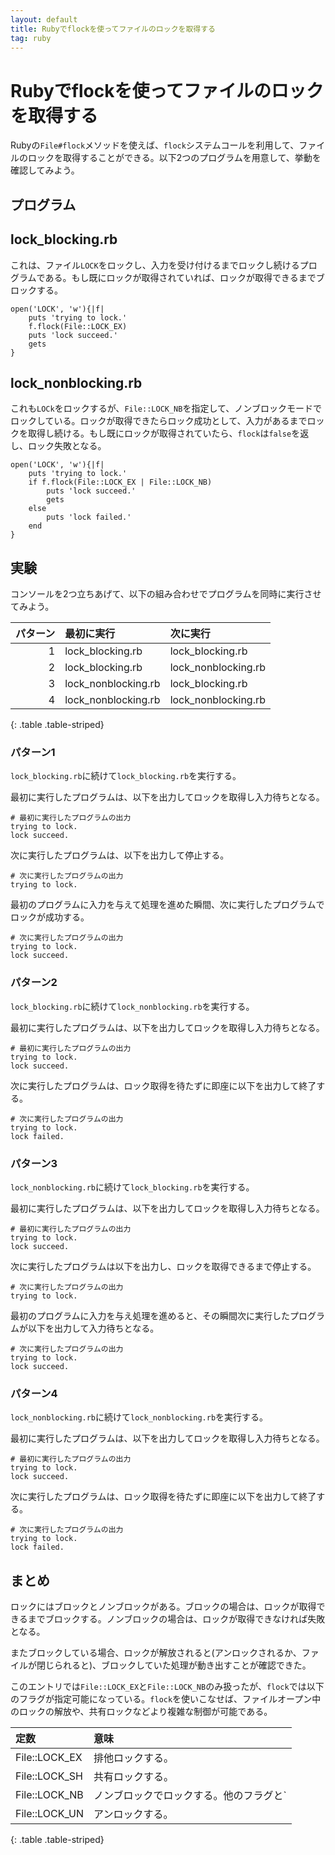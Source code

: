 ```yaml
---
layout: default
title: Rubyでflockを使ってファイルのロックを取得する
tag: ruby
---
```


# Rubyでflockを使ってファイルのロックを取得する

Rubyの`File#flock`メソッドを使えば、`flock`システムコールを利用して、ファイルのロックを取得することができる。以下2つのプログラムを用意して、挙動を確認してみよう。

## プログラム

## lock_blocking.rb

これは、ファイル`LOCK`をロックし、入力を受け付けるまでロックし続けるプログラムである。もし既にロックが取得されていれば、ロックが取得できるまでブロックする。

~~~~
open('LOCK', 'w'){|f|
	puts 'trying to lock.'
	f.flock(File::LOCK_EX)
	puts 'lock succeed.'
	gets
}
~~~~

## lock_nonblocking.rb

これも`LOCk`をロックするが、`File::LOCK_NB`を指定して、ノンブロックモードでロックしている。ロックが取得できたらロック成功として、入力があるまでロックを取得し続ける。もし既にロックが取得されていたら、`flock`は`false`を返し、ロック失敗となる。

~~~~
open('LOCK', 'w'){|f|
	puts 'trying to lock.'
	if f.flock(File::LOCK_EX | File::LOCK_NB)
		puts 'lock succeed.'
		gets
	else
		puts 'lock failed.'
	end
}
~~~~

## 実験

コンソールを2つ立ちあげて、以下の組み合わせでプログラムを同時に実行させてみよう。

|パターン|最初に実行|次に実行|
|-:|:-|:-|
|1|lock_blocking.rb|lock_blocking.rb|
|2|lock_blocking.rb|lock_nonblocking.rb|
|3|lock_nonblocking.rb|lock_blocking.rb|
|4|lock_nonblocking.rb|lock_nonblocking.rb|
{: .table .table-striped}

### パターン1

`lock_blocking.rb`に続けて`lock_blocking.rb`を実行する。

最初に実行したプログラムは、以下を出力してロックを取得し入力待ちとなる。

~~~~
# 最初に実行したプログラムの出力
trying to lock.
lock succeed.
~~~~

次に実行したプログラムは、以下を出力して停止する。

~~~~
# 次に実行したプログラムの出力
trying to lock.
~~~~

最初のプログラムに入力を与えて処理を進めた瞬間、次に実行したプログラムでロックが成功する。

~~~~
# 次に実行したプログラムの出力
trying to lock.
lock succeed.
~~~~

### パターン2

`lock_blocking.rb`に続けて`lock_nonblocking.rb`を実行する。

最初に実行したプログラムは、以下を出力してロックを取得し入力待ちとなる。

~~~~
# 最初に実行したプログラムの出力
trying to lock.
lock succeed.
~~~~

次に実行したプログラムは、ロック取得を待たずに即座に以下を出力して終了する。

~~~~
# 次に実行したプログラムの出力
trying to lock.
lock failed.
~~~~

### パターン3

`lock_nonblocking.rb`に続けて`lock_blocking.rb`を実行する。

最初に実行したプログラムは、以下を出力してロックを取得し入力待ちとなる。

~~~~
# 最初に実行したプログラムの出力
trying to lock.
lock succeed.
~~~~

次に実行したプログラムは以下を出力し、ロックを取得できるまで停止する。

~~~~
# 次に実行したプログラムの出力
trying to lock.
~~~~

最初のプログラムに入力を与え処理を進めると、その瞬間次に実行したプログラムが以下を出力して入力待ちとなる。

~~~~
# 次に実行したプログラムの出力
trying to lock.
lock succeed.
~~~~

### パターン4

`lock_nonblocking.rb`に続けて`lock_nonblocking.rb`を実行する。

最初に実行したプログラムは、以下を出力してロックを取得し入力待ちとなる。

~~~~
# 最初に実行したプログラムの出力
trying to lock.
lock succeed.
~~~~

次に実行したプログラムは、ロック取得を待たずに即座に以下を出力して終了する。

~~~~
# 次に実行したプログラムの出力
trying to lock.
lock failed.
~~~~

## まとめ

ロックにはブロックとノンブロックがある。ブロックの場合は、ロックが取得できるまでブロックする。ノンブロックの場合は、ロックが取得できなければ失敗となる。

またブロックしている場合、ロックが解放されると(アンロックされるか、ファイルが閉じられると)、ブロックしていた処理が動き出すことが確認できた。

このエントリでは`File::LOCK_EX`と`File::LOCK_NB`のみ扱ったが、`flock`では以下のフラグが指定可能になっている。`flock`を使いこなせば、ファイルオープン中のロックの解放や、共有ロックなどより複雑な制御が可能である。

|定数|意味|
|:-|:-|
|File::LOCK_EX|排他ロックする。|
|File::LOCK_SH|共有ロックする。|
|File::LOCK_NB|ノンブロックでロックする。他のフラグと`|`組み合わせて指定する。|
|File::LOCK_UN|アンロックする。|
{: .table .table-striped}
